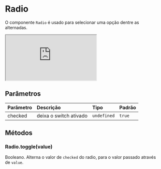 # Radio

O componente `Radio` é usado para selecionar uma opção dentre as alternadas.


<div class="iframe-wrapper">
  <iframe src="https://bundlebrowser.mambaweb.now.sh/#!/radio"></iframe>
</div>

## Parâmetros

| Parâmetro | Descrição                                         | Tipo            | Padrão     |
| :-------- | :------------------------------------------------ | :-------------- | :--------- |
| checked   | deixa o switch ativado                            | `undefined`     | `true`     |

## Métodos

### Radio.toggle(value)

Booleano. Alterna o valor de `checked` do radio, para o valor passado através de `value`.
